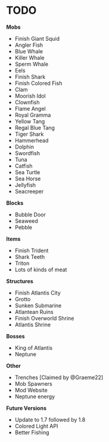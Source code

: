 TODO
=====
**Mobs**
 - Finish Giant Squid
 - Angler Fish
 - Blue Whale
 - Killer Whale
 - Sperm Whale
 - Eels
 - Finish Shark
 - Finish Colored Fish
 - Clam
 - Moorish Idol
 - Clownfish
 - Flame Angel
 - Royal Gramma
 - Yellow Tang
 - Regal Blue Tang
 - Tiger Shark
 - Hammerhead
 - Dolphin
 - Swordfish
 - Tuna
 - Catfish
 - Sea Turtle
 - Sea Horse
 - Jellyfish
 - Seacreeper

**Blocks**
 - Bubble Door
 - Seaweed
 - Pebble

**Items**
 - Finish Trident
 - Shark Teeth
 - Triton
 - Lots of kinds of meat

**Structures**
 - Finish Atlantis City
 - Grotto
 - Sunken Submarine
 - Atlantean Ruins
 - Finish Overworld Shrine
 - Atlantis Shrine

**Bosses**
 - King of Atlantis
 - Neptune

**Other**
 - Trenches [Claimed by @Graeme22]
 - Mob Spawners
 - Mod Website
 - Neptune energy

**Future Versions**
 - Update to 1.7 followed by 1.8
 - Colored Light API
 - Better Fishing
